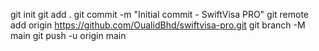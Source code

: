git init
git add .
git commit -m "Initial commit - SwiftVisa PRO"
git remote add origin https://github.com/OualidBhd/swiftvisa-pro.git
git branch -M main
git push -u origin main

